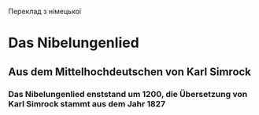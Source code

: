 Переклад з німецької

# Das Nibelungenlied

## Aus dem Mittelhochdeutschen von Karl Simrock
### Das Nibelungenlied enststand um 1200, die Übersetzung von Karl Simrock stammt aus dem Jahr 1827
